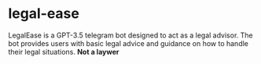 # legal-ease
LegalEase is a GPT-3.5 telegram bot designed to act as a legal advisor. The bot provides users with basic legal advice and guidance on how to handle their legal situations. **Not a laywer**
